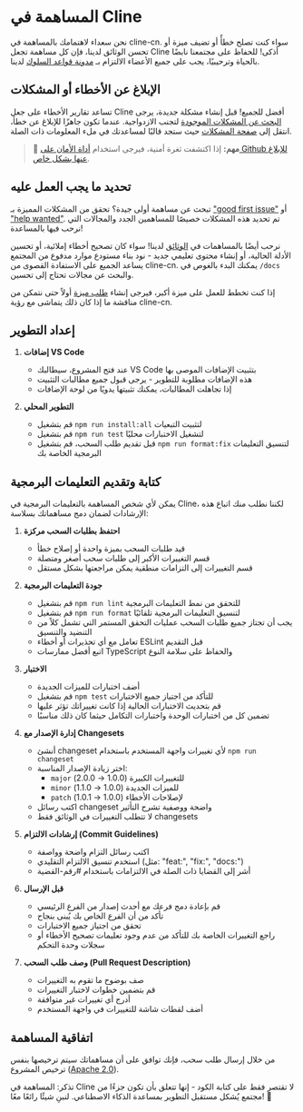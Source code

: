 # المساهمة في Cline

نحن سعداء لاهتمامك بالمساهمة في cline-cn. سواء كنت تصلح خطأً أو تضيف ميزة أو تحسن الوثائق لدينا، فإن كل مساهمة تجعل Cline أذكى! للحفاظ على مجتمعنا نابضًا بالحياة وترحيبيًا، يجب على جميع الأعضاء الالتزام بـ [مدونة قواعد السلوك](CODE_OF_CONDUCT.md) لدينا.

## الإبلاغ عن الأخطاء أو المشكلات

تساعد تقارير الأخطاء على جعل Cline أفضل للجميع! قبل إنشاء مشكلة جديدة، يرجى [البحث عن المشكلات الموجودة](https://github.com/cline/cline/issues) لتجنب الازدواجية. عندما تكون جاهزًا للإبلاغ عن خطأ، انتقل إلى [صفحة المشكلات](https://github.com/cline/cline/issues/new/choose) حيث ستجد قالبًا لمساعدتك في ملء المعلومات ذات الصلة.

<blockquote class='warning-note'>
     🔐 <b>مهم:</b> إذا اكتشفت ثغرة أمنية، فيرجى استخدام <a href="https://github.com/cline/cline/security/advisories/new">أداة الأمان على Github للإبلاغ عنها بشكل خاص</a>.
</blockquote>

## تحديد ما يجب العمل عليه

تبحث عن مساهمة أولى جيدة؟ تحقق من المشكلات المميزة بـ ["good first issue"](https://github.com/cline/cline/labels/good%20first%20issue) أو ["help wanted"](https://github.com/cline/cline/labels/help%20wanted). تم تحديد هذه المشكلات خصيصًا للمساهمين الجدد والمجالات التي نرحب فيها بالمساعدة!

نرحب أيضًا بالمساهمات في [الوثائق](https://github.com/cline/cline/tree/main/docs) لدينا! سواء كان تصحيح أخطاء إملائية، أو تحسين الأدلة الحالية، أو إنشاء محتوى تعليمي جديد - نود بناء مستودع موارد مدفوع من المجتمع يساعد الجميع على الاستفادة القصوى من cline-cn. يمكنك البدء بالغوص في `/docs` والبحث عن مجالات تحتاج إلى تحسين.

إذا كنت تخطط للعمل على ميزة أكبر، فيرجى إنشاء [طلب ميزة](https://github.com/cline/cline/discussions/categories/feature-requests?discussions_q=is%3Aopen+category%3A%22Feature+Requests%22+sort%3Atop) أولاً حتى نتمكن من مناقشة ما إذا كان ذلك يتماشى مع رؤية cline-cn.

## إعداد التطوير

1. **إضافات VS Code**

    - عند فتح المشروع، سيطالبك VS Code بتثبيت الإضافات الموصى بها
    - هذه الإضافات مطلوبة للتطوير - يرجى قبول جميع مطالبات التثبيت
    - إذا تجاهلت المطالبات، يمكنك تثبيتها يدويًا من لوحة الإضافات

2. **التطوير المحلي**
    - قم بتشغيل `npm run install:all` لتثبيت التبعيات
    - قم بتشغيل `npm run test` لتشغيل الاختبارات محليًا
    - قبل تقديم طلب السحب، قم بتشغيل `npm run format:fix` لتنسيق التعليمات البرمجية الخاصة بك

## كتابة وتقديم التعليمات البرمجية

يمكن لأي شخص المساهمة بالتعليمات البرمجية في Cline، لكننا نطلب منك اتباع هذه الإرشادات لضمان دمج مساهماتك بسلاسة:

1. **احتفظ بطلبات السحب مركزة**

    - قيد طلبات السحب بميزة واحدة أو إصلاح خطأ
    - قسم التغييرات الأكبر إلى طلبات سحب أصغر ومتصلة
    - قسم التغييرات إلى التزامات منطقية يمكن مراجعتها بشكل مستقل

2. **جودة التعليمات البرمجية**

    - قم بتشغيل `npm run lint` للتحقق من نمط التعليمات البرمجية
    - قم بتشغيل `npm run format` لتنسيق التعليمات البرمجية تلقائيًا
    - يجب أن تجتاز جميع طلبات السحب عمليات التحقق المستمر التي تشمل كلاً من التنضيد والتنسيق
    - تعامل مع أي تحذيرات أو أخطاء ESLint قبل التقديم
    - اتبع أفضل ممارسات TypeScript والحفاظ على سلامة النوع

3. **الاختبار**

    - أضف اختبارات للميزات الجديدة
    - قم بتشغيل `npm test` للتأكد من اجتياز جميع الاختبارات
    - قم بتحديث الاختبارات الحالية إذا كانت تغييراتك تؤثر عليها
    - تضمين كل من اختبارات الوحدة واختبارات التكامل حيثما كان ذلك مناسبًا

4. **إدارة الإصدار مع Changesets**

    - أنشئ changeset لأي تغييرات واجهة المستخدم باستخدام `npm run changeset`
    - اختر زيادة الإصدار المناسبة:
        - `major` للتغييرات الكبيرة (1.0.0 → 2.0.0)
        - `minor` للميزات الجديدة (1.0.0 → 1.1.0)
        - `patch` لإصلاحات الأخطاء (1.0.0 → 1.0.1)
    - اكتب رسائل changeset واضحة ووصفية تشرح التأثير
    - لا تتطلب التغييرات في الوثائق فقط changesets

5. **إرشادات الالتزام (Commit Guidelines)**

   - اكتب رسائل التزام واضحة وواصفة  
   - استخدم تنسيق الالتزام التقليدي (مثل: "feat:", "fix:", "docs:")  
   - أشر إلى القضايا ذات الصلة في الالتزامات باستخدام #رقم-القضية  

6. **قبل الإرسال**

   - قم بإعادة دمج فرعك مع أحدث إصدار من الفرع الرئيسي  
   - تأكد من أن الفرع الخاص بك يُبنى بنجاح  
   - تحقق من اجتياز جميع الاختبارات  
   - راجع التغييرات الخاصة بك للتأكد من عدم وجود تعليمات تصحيح الأخطاء أو سجلات وحدة التحكم  

7. **وصف طلب السحب (Pull Request Description)**

   - صف بوضوح ما تقوم به التغييرات  
   - قم بتضمين خطوات لاختبار التغييرات  
   - أدرج أي تغييرات غير متوافقة  
   - أضف لقطات شاشة للتغييرات في واجهة المستخدم  

## اتفاقية المساهمة  

من خلال إرسال طلب سحب، فإنك توافق على أن مساهماتك سيتم ترخيصها بنفس ترخيص المشروع ([Apache 2.0](LICENSE)).  

تذكر: المساهمة في Cline لا تقتصر فقط على كتابة الكود - إنها تتعلق بأن تكون جزءًا من مجتمع يُشكل مستقبل التطوير بمساعدة الذكاء الاصطناعي. لنبنِ شيئًا رائعًا معًا! 🚀